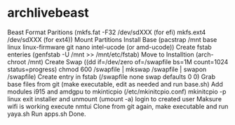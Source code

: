 # archlivebeast
Beast
Format Paritions (mkfs.fat -F32 /dev/sdXXX (for efi) mkfs.ext4 /dev/sdXXX (for ext4))
Mount Partitions
Install Base (pacstrap /mnt base linux linux-firmware git nano intel-ucode (or amd-ucode))
Create fstab enteries (genfstab -U /mnt >> /mnt/etc/fstab)
Move to Installtion (arch-chroot /mnt)
Create Swap ((dd if=/dev/zero of=/swapfile bs=1M count=1024 status=progress) chmod 600 /swapfile | mkswap /swapfile | swapon /swapfile)
Create entry in fstab (/swapfile none swap defaults 0 0)
Grab base files from git (make executable, edit as needed and run base.sh)
Add modules i915 and amdgpu to mkinticpio (/etc/mkinitcpio.conf) mkinitcpio -p linux
exit installer and unmount (umount -a)
login to created user
Maksure wifi is working execute nmtui
Clone from git again, make executable and run yaya.sh
Run apps.sh
Done.
